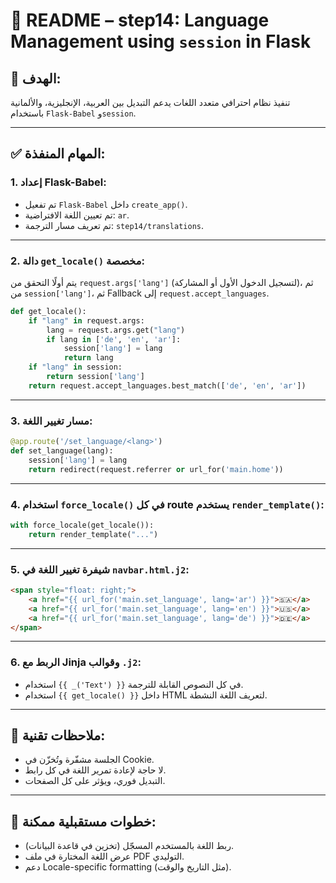 # 📄 README – step14: Language Management using `session` in Flask

## 🎯 الهدف:
تنفيذ نظام احترافي متعدد اللغات يدعم التبديل بين العربية، الإنجليزية، والألمانية باستخدام `Flask-Babel` و`session`.

---

## ✅ المهام المنفذة:

### 1. إعداد Flask-Babel:
- تم تفعيل `Flask-Babel` داخل `create_app()`.
- تم تعيين اللغة الافتراضية: `ar`.
- تم تعريف مسار الترجمة: `step14/translations`.

---

### 2. دالة `get_locale()` مخصصة:
يتم أولًا التحقق من `request.args['lang']` (لتسجيل الدخول الأول أو المشاركة)، ثم من `session['lang']`، ثم Fallback إلى `request.accept_languages`.

```python
def get_locale():
    if "lang" in request.args:
        lang = request.args.get("lang")
        if lang in ['de', 'en', 'ar']:
            session['lang'] = lang
            return lang
    if "lang" in session:
        return session['lang']
    return request.accept_languages.best_match(['de', 'en', 'ar'])
```

---

### 3. مسار تغيير اللغة:

```python
@app.route('/set_language/<lang>')
def set_language(lang):
    session['lang'] = lang
    return redirect(request.referrer or url_for('main.home'))
```

---

### 4. استخدام `force_locale()` في كل route يستخدم `render_template()`:

```python
with force_locale(get_locale()):
    return render_template("...")
```

---

### 5. شيفرة تغيير اللغة في `navbar.html.j2`:

```html
<span style="float: right;">
    <a href="{{ url_for('main.set_language', lang='ar') }}">🇸🇦</a>
    <a href="{{ url_for('main.set_language', lang='en') }}">🇺🇸</a>
    <a href="{{ url_for('main.set_language', lang='de') }}">🇩🇪</a>
</span>
```

---

### 6. الربط مع Jinja وقوالب `.j2`:
- استخدام `{{ _('Text') }}` في كل النصوص القابلة للترجمة.
- استخدام `{{ get_locale() }}` داخل HTML لتعريف اللغة النشطة.

---

## 📌 ملاحظات تقنية:
- الجلسة مشفّرة وتُخزّن في Cookie.
- لا حاجة لإعادة تمرير اللغة في كل رابط.
- التبديل فوري، ويؤثر على كل الصفحات.

---

## 🔮 خطوات مستقبلية ممكنة:
- ربط اللغة بالمستخدم المسجّل (تخزين في قاعدة البيانات).
- عرض اللغة المختارة في ملف PDF التوليدي.
- دعم Locale-specific formatting (مثل التاريخ والوقت).